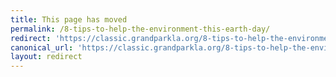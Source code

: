 ```yaml
---
title: This page has moved
permalink: /8-tips-to-help-the-environment-this-earth-day/
redirect: 'https://classic.grandparkla.org/8-tips-to-help-the-environment-this-earth-day/'
canonical_url: 'https://classic.grandparkla.org/8-tips-to-help-the-environment-this-earth-day/'
layout: redirect
---
```

